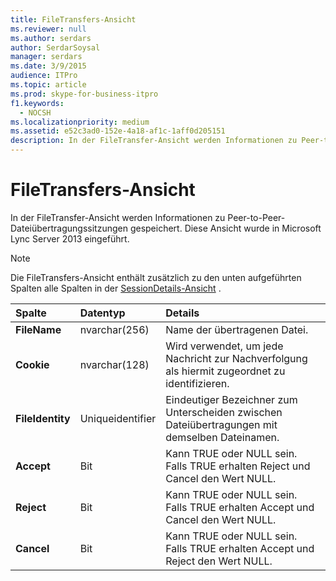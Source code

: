 ```yaml
---
title: FileTransfers-Ansicht
ms.reviewer: null
ms.author: serdars
author: SerdarSoysal
manager: serdars
ms.date: 3/9/2015
audience: ITPro
ms.topic: article
ms.prod: skype-for-business-itpro
f1.keywords:
  - NOCSH
ms.localizationpriority: medium
ms.assetid: e52c3ad0-152e-4a18-af1c-1aff0d205151
description: In der FileTransfer-Ansicht werden Informationen zu Peer-to-Peer-Dateiübertragungssitzungen gespeichert. Diese Ansicht wurde in Microsoft Lync Server 2013 eingeführt.
---
```


# <a name="filetransfers-view"></a>FileTransfers-Ansicht
 
In der FileTransfer-Ansicht werden Informationen zu Peer-to-Peer-Dateiübertragungssitzungen gespeichert. Diese Ansicht wurde in Microsoft Lync Server 2013 eingeführt.
  
> [!NOTE]
> Die FileTransfers-Ansicht enthält zusätzlich zu den unten aufgeführten Spalten alle Spalten in der [SessionDetails-Ansicht](sessiondetails-0.md) .
  
|**Spalte**|**Datentyp**|**Details**|
|:-----|:-----|:-----|
|**FileName** <br/> |nvarchar(256)  <br/> |Name der übertragenen Datei.  <br/> |
|**Cookie** <br/> |nvarchar(128)  <br/> |Wird verwendet, um jede Nachricht zur Nachverfolgung als hiermit zugeordnet zu identifizieren.  <br/> |
|**FileIdentity** <br/> |Uniqueidentifier  <br/> |Eindeutiger Bezeichner zum Unterscheiden zwischen Dateiübertragungen mit demselben Dateinamen.  <br/> |
|**Accept** <br/> |Bit  <br/> |Kann TRUE oder NULL sein. Falls TRUE erhalten Reject und Cancel den Wert NULL.  <br/> |
|**Reject** <br/> |Bit  <br/> |Kann TRUE oder NULL sein. Falls TRUE erhalten Accept und Cancel den Wert NULL.  <br/> |
|**Cancel** <br/> |Bit  <br/> |Kann TRUE oder NULL sein. Falls TRUE erhalten Accept und Reject den Wert NULL.  <br/> |
   

